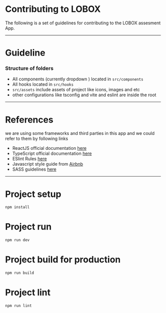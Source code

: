 # Contributing to LOBOX

The following is a set of guidelines for contributing to the LOBOX assesment App.

---

# Guideline

### Structure of folders

- All components (currently dropdown ) located in `src/components`
- All hooks located in `src/hooks`
- `src/assets` include assets of project like icons, images and etc
- other configurations like tsconfig and vite and eslint are inside the root

---

# References

we are using some frameworks and third parties in this app and we could refer to them by following links

- ReactJS official documentation [here](https://reactjs.org/)
- TypeScript official documentation [here](https://www.typescriptlang.org/)
- ESlint Rules [here](https://eslint.org/docs/latest/rules)
- Javascript style guide from [Airbnb](https://github.com/airbnb/javascript)
- SASS guidelines [here](https://sass-guidelin.es/#architecture)

---

# Project setup

```
npm install
```

# Project run

```
npm run dev
```

# Project build for production

```
npm run build
```

# Project lint

```
npm run lint
```

